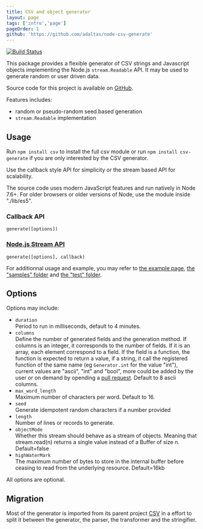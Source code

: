 ```yaml
---
title: CSV and object generator
layout: page
tags: ['intro','page']
pageOrder: 1
github: 'https://github.com/adaltas/node-csv-generate'
---
```


[![Build Status](https://secure.travis-ci.org/adaltas/node-csv-generate.png)][travis-csv-generate]

This package provides a flexible generator of CSV strings and Javascript objects
implementing the Node.js `stream.Readable` API. It may be used to generate 
random or user driven data.

Source code for this project is available on [GitHub][generate].

Features includes:

*   random or pseudo-random seed based generation
*   `stream.Readable` implementation

## Usage

Run `npm install csv` to install the full csv module or run
`npm install csv-generate` if you are only interested by the CSV generator.

Use the callback style API for simplicity or the stream based API for
scalability.

The source code uses modern JavaScript features and run natively in Node 7.6+.
For older browsers or older versions of Node, use the module inside "./lib/es5".

### Callback API   

`generate([options])`   

### [Node.js Stream API][stream]   

`generate([options], callback)`   

For additionnal usage and example, you may refer to
[the example page](/generate/examples/),
[the "samples" folder][generate-samples] and [the "test" folder][generate-test].

## Options

Options may include:   

*   `duration`   
    Period to run in milliseconds, default to 4 minutes.
*   `columns`   
    Define the number of generated fields and the generation 
    method. If columns is an integer, it corresponds to the 
    number of fields. If it is an array, each element correspond 
    to a field. If the field is a function, the function is expected to return
    a value, if a string, it call the registered function of the same name (eg 
    `Generator.int` for the value "int"), current values are "ascii", "int" 
    and "bool", more could be added by the user or on demand by opending a 
    [pull request](https://github.com/adaltas/node-csv-generate/issues/new). 
    Default to 8 ascii columns.
*   `max_word_length`   
    Maximum number of characters per word. Default to 16.
*   `seed`   
    Generate idempotent random characters if a number provided
*   `length`   
    Number of lines or records to generate.   
*   `objectMode`   
    Whether this stream should behave as a stream of objects. Meaning 
    that stream.read(n) returns a single value instead of a Buffer of 
    size n. Default=false   
*   `highWaterMark`   
    The maximum number of bytes to store in the internal buffer 
    before ceasing to read from the underlying resource. Default=16kb

All options are optional.

## Migration

Most of the generator is imported from its parent project [CSV][csv] in a effort
to split it between the generator, the parser, the transformer and the stringifier.

[csv]: https://github.com/adaltas/node-csv
[stream]: http://nodejs.org/api/stream.html#stream_class_stream_transform
[travis-csv-generate]: http://travis-ci.org/adaltas/node-csv-generate
[generate]: https://github.com/adaltas/node-csv-generate
[generate-samples]: https://github.com/adaltas/node-csv-generate/tree/master/samples
[generate-test]: https://github.com/adaltas/node-csv-generate/tree/master/test
